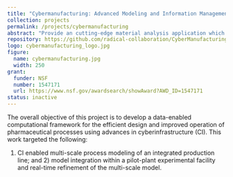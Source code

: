 ```yaml
---
title: "Cybermanufacturing: Advanced Modeling and Information Management in Pharmaceutical Manufacturing"
collection: projects
permalink: /projects/cybermanufacturing
abstract: "Provide an cutting-edge material analysis application which uses machine learning (ML) algorithms leveraging HPC to process data gathered from handheld infrared sensors"
repository: https://github.com/radical-collaboration/CyberManufacturing
logo: cybermanufacturing_logo.jpg
figure:
  name: cybermanufacturing.jpg
  width: 250
grant:
  funder: NSF
  number: 1547171
  url: https://www.nsf.gov/awardsearch/showAward?AWD_ID=1547171
status: inactive
---
```


The overall objective of this project is to develop a data-enabled computational 
framework for the efficient design and improved operation of pharmaceutical 
processes using advances in cyberinfrastructure (CI). This work targeted the following: 
1) CI enabled multi-scale process modeling of an integrated production 
line; and 2) model integration within a pilot-plant experimental facility and 
real-time refinement of the multi-scale model.
